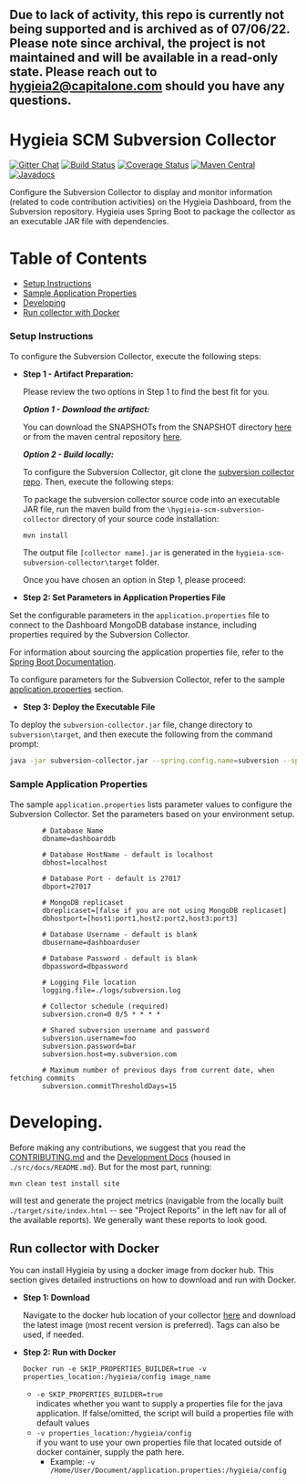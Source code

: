 ## Due to lack of activity, this repo is currently not being supported and is archived as of 07/06/22. Please note since archival, the project is not maintained and will be available in a read-only state. Please reach out to hygieia2@capitalone.com should you have any questions.
<!---
 Licensed to the Apache Software Foundation (ASF) under one or more
 contributor license agreements.  See the NOTICE file distributed with
 this work for additional information regarding copyright ownership.
 The ASF licenses this file to You under the Apache License, Version 2.0
 (the "License"); you may not use this file except in compliance with
 the License.  You may obtain a copy of the License at

      http://www.apache.org/licenses/LICENSE-2.0

 Unless required by applicable law or agreed to in writing, software
 distributed under the License is distributed on an "AS IS" BASIS,
 WITHOUT WARRANTIES OR CONDITIONS OF ANY KIND, either express or implied.
 See the License for the specific language governing permissions and
 limitations under the License.
-->

Hygieia SCM Subversion Collector
================================

[![Gitter Chat](https://badges.gitter.im/capitalone/hygieia.svg)](https://gitter.im/capitalone/Hygieia?utm_source=badge&utm_medium=badge&utm_campaign=pr-badge&utm_content=badge)
[![Build Status](https://travis-ci.org/Hygieia/hygieia-scm-subversion-collector.svg?branch=master)](https://travis-ci.org/Hygieia/hygieia-scm-subversion-collector)
[![Coverage Status](https://coveralls.io/repos/github/Hygieia/hygieia-scm-subversion-collector/badge.svg?branch=master)](https://coveralls.io/github/Hygieia/hygieia-scm-subversion-collector?branch=master)
[![Maven Central](https://maven-badges.herokuapp.com/maven-central/com.capitalone.dashboard/subversion-collector/badge.svg)](https://maven-badges.herokuapp.com/maven-central/com.capitalone.dashboard/subversion-collector/)
[![Javadocs](https://javadoc.io/badge/com.capitalone.dashboard/subversion-collector/3.0.2.svg)](https://javadoc.io/doc/com.capitalone.dashboard/subversion-collector/3.0.2)

Configure the Subversion Collector to display and monitor information (related to code contribution activities) on the Hygieia Dashboard, from the Subversion repository. Hygieia uses Spring Boot to package the collector as an executable JAR file with dependencies.

# Table of Contents
* [Setup Instructions](#setup-instructions)
* [Sample Application Properties](#sample-application-properties)
* [Developing](#developing)
* [Run collector with Docker](#run-collector-with-docker)

### Setup Instructions

To configure the Subversion Collector, execute the following steps:

*	**Step 1 - Artifact Preparation:**

	Please review the two options in Step 1 to find the best fit for you. 

	***Option 1 - Download the artifact:***

	You can download the SNAPSHOTs from the SNAPSHOT directory [here](https://oss.sonatype.org/content/repositories/snapshots/com/capitalone/dashboard/subversion-collector/) or from the maven central repository [here](https://search.maven.org/artifact/com.capitalone.dashboard/subversion-collector).  

	***Option 2 - Build locally:***

	To configure the Subversion Collector, git clone the [subversion collector repo](https://github.com/Hygieia/hygieia-scm-subversion-collector).  Then, execute the following steps:

	To package the subversion collector source code into an executable JAR file, run the maven build from the `\hygieia-scm-subversion-collector` directory of your source code installation:

	```bash
	mvn install
	```

	The output file `[collector name].jar` is generated in the `hygieia-scm-subversion-collector\target` folder.

	Once you have chosen an option in Step 1, please proceed: 


*   **Step 2: Set Parameters in Application Properties File**

Set the configurable parameters in the `application.properties` file to connect to the Dashboard MongoDB database instance, including properties required by the Subversion Collector.

For information about sourcing the application properties file, refer to the [Spring Boot Documentation](http://docs.spring.io/spring-boot/docs/current-SNAPSHOT/reference/htmlsingle/#boot-features-external-config-application-property-files).

To configure parameters for the Subversion Collector, refer to the sample [application.properties](#sample-application-properties) section.

*   **Step 3: Deploy the Executable File**

To deploy the `subversion-collector.jar` file, change directory to `subversion\target`, and then execute the following from the command prompt:

```bash
java -jar subversion-collector.jar --spring.config.name=subversion --spring.config.location=[path to application.properties file]
```

### Sample Application Properties

The sample `application.properties` lists parameter values to configure the Subversion Collector. Set the parameters based on your environment setup.

```properties
		# Database Name
		dbname=dashboarddb

		# Database HostName - default is localhost
		dbhost=localhost

		# Database Port - default is 27017
		dbport=27017

		# MongoDB replicaset
		dbreplicaset=[false if you are not using MongoDB replicaset]
		dbhostport=[host1:port1,host2:port2,host3:port3]

		# Database Username - default is blank
		dbusername=dashboarduser

		# Database Password - default is blank
		dbpassword=dbpassword

		# Logging File location
		logging.file=./logs/subversion.log

		# Collector schedule (required)
		subversion.cron=0 0/5 * * * *

		# Shared subversion username and password
		subversion.username=foo
		subversion.password=bar
		subversion.host=my.subversion.com

		# Maximum number of previous days from current date, when fetching commits
		subversion.commitThresholdDays=15
```

# Developing.

Before making any contributions, we suggest that you read the [CONTRIBUTING.md](CONTRIBUTING.md) and the 
[Development Docs](./src) (housed in `./src/docs/README.md`). But for the most part, running:

```
mvn clean test install site
``` 

will test and generate the project metrics (navigable from the locally built `./target/site/index.html` 
-- see "Project Reports" in the left nav for all of the available reports). We generally want these 
reports to look good.

## Run collector with Docker

You can install Hygieia by using a docker image from docker hub. This section gives detailed instructions on how to download and run with Docker. 

*	**Step 1: Download**

	Navigate to the docker hub location of your collector [here](https://hub.docker.com/u/hygieiadoc) and download the latest image (most recent version is preferred).  Tags can also be used, if needed.

*	**Step 2: Run with Docker**

	```Docker run -e SKIP_PROPERTIES_BUILDER=true -v properties_location:/hygieia/config image_name```
	
	- <code>-e SKIP_PROPERTIES_BUILDER=true</code>  <br />
	indicates whether you want to supply a properties file for the java application. If false/omitted, the script will build a properties file with default values
	- <code>-v properties_location:/hygieia/config</code> <br />
	if you want to use your own properties file that located outside of docker container, supply the path here. 
		- Example: <code>-v /Home/User/Document/application.properties:/hygieia/config</code>

